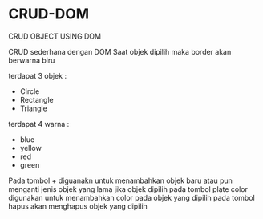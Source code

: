 # CRUD-DOM
CRUD OBJECT USING DOM

CRUD sederhana dengan DOM
Saat objek dipilih maka border akan berwarna biru

terdapat 3 objek :
- Circle
- Rectangle
- Triangle

terdapat 4 warna :
- blue
- yellow
- red
- green

Pada tombol + diguanakn untuk menambahkan objek baru atau pun menganti jenis objek yang lama jika objek dipilih
pada tombol plate color digunakan untuk menambahkan color pada objek yang dipilih
pada tombol hapus akan menghapus objek yang dipilih
